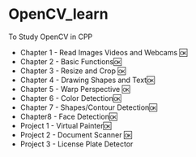 # OpenCV_learn
To Study OpenCV in CPP

- Chapter 1 - Read Images Videos and Webcams :ok:
- Chapter 2 - Basic Functions:ok:
- Chapter 3 - Resize and Crop :ok:
- Chapter 4 - Drawing Shapes and Text:ok:
- Chapter 5 - Warp Perspective :ok:
- Chapter 6 - Color Detection:ok:
- Chapter 7 - Shapes/Contour Detection:ok:
- Chapter8 - Face Detection:ok:
- Project 1 - Virtual Painter:ok:
- Project 2 - Document Scanner :ok:
- Project 3 - License Plate Detector

